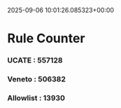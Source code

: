 2025-09-06 10:01:26.085323+00:00
# Rule Counter 
 ### UCATE : 557128

 ### Veneto : 506382

 ### Allowlist : 13930
